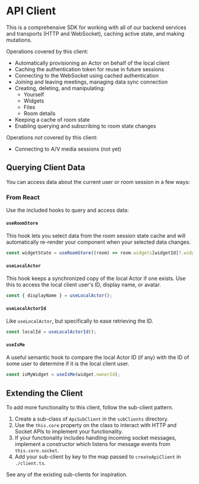 # API Client

This is a comprehensive SDK for working with all of our backend services and transports (HTTP and WebSocket), caching active state, and making mutations.

Operations covered by this client:

- Automatically provisioning an Actor on behalf of the local client
- Caching the authentication token for reuse in future sessions
- Connecting to the WebSocket using cached authentication
- Joining and leaving meetings, managing data sync connection
- Creating, deleting, and manipulating:
  - Yourself
  - Widgets
  - Files
  - Room details
- Keeping a cache of room state
- Enabling querying and subscribing to room state changes

Operations _not_ covered by this client:

- Connecting to A/V media sessions (not yet)

## Querying Client Data

You can access data about the current user or room session in a few ways:

### From React

Use the included hooks to query and access data:

#### `useRoomStore`

This hook lets you select data from the room session state cache and will automatically re-render your component when your selected data changes.

```ts
const widgetState = useRoomStore((room) => room.widgets[widgetId]?.widgetState);
```

#### `useLocalActor`

This hook keeps a synchronized copy of the local Actor if one exists. Use this to access the local client user's ID, display name, or avatar.

```ts
const { displayName } = useLocalActor();
```

#### `useLocalActorId`

Like `useLocalActor`, but specifically to ease retrieving the ID.

```ts
const localId = useLocalActorId();
```

#### `useIsMe`

A useful semantic hook to compare the local Actor ID (if any) with the ID of some user to determine if it is the local client user.

```ts
const isMyWidget = useIsMe(widget.ownerId);
```

## Extending the Client

To add more functionality to this client, follow the sub-client pattern.

1. Create a sub-class of `ApiSubClient` in the `subClients` directory.
2. Use the `this.core` property on the class to interact with HTTP and Socket APIs to implement your functionality.
3. If your functionality includes handling incoming socket messages, implement a constructor which listens for message events from `this.core.socket`.
4. Add your sub-client by key to the map passed to `createApiClient` in `./client.ts`.

See any of the existing sub-clients for inspiration.
